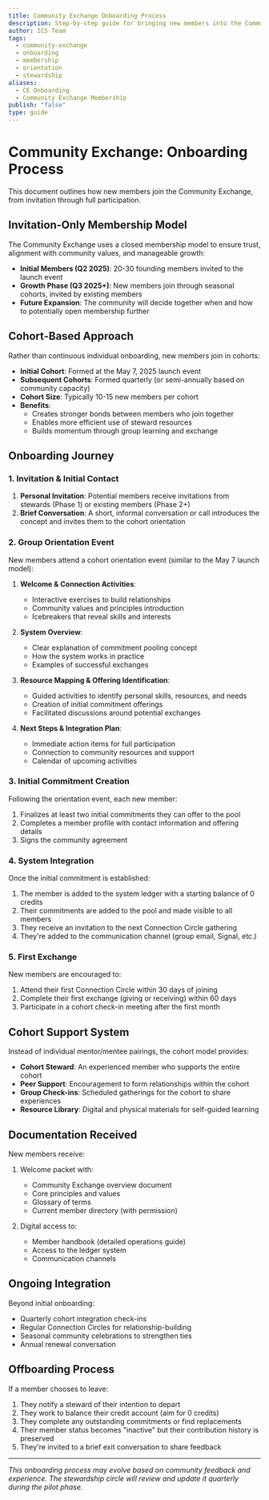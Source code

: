 ```yaml
---
title: Community Exchange Onboarding Process
description: Step-by-step guide for bringing new members into the Community Exchange through invitation-only seasonal cohorts
author: ICS Team
tags:
  - community-exchange
  - onboarding
  - membership
  - orientation
  - stewardship
aliases:
  - CE Onboarding
  - Community Exchange Membership
publish: "false"
type: guide
---
```


# Community Exchange: Onboarding Process

This document outlines how new members join the Community Exchange, from invitation through full participation.

## Invitation-Only Membership Model

The Community Exchange uses a closed membership model to ensure trust, alignment with community values, and manageable growth:

- **Initial Members (Q2 2025)**: 20-30 founding members invited to the launch event
- **Growth Phase (Q3 2025+)**: New members join through seasonal cohorts, invited by existing members
- **Future Expansion**: The community will decide together when and how to potentially open membership further

## Cohort-Based Approach

Rather than continuous individual onboarding, new members join in cohorts:

- **Initial Cohort**: Formed at the May 7, 2025 launch event
- **Subsequent Cohorts**: Formed quarterly (or semi-annually based on community capacity)
- **Cohort Size**: Typically 10-15 new members per cohort
- **Benefits**: 
  - Creates stronger bonds between members who join together
  - Enables more efficient use of steward resources
  - Builds momentum through group learning and exchange

## Onboarding Journey

### 1. Invitation & Initial Contact

1. **Personal Invitation**: Potential members receive invitations from stewards (Phase 1) or existing members (Phase 2+)
2. **Brief Conversation**: A short, informal conversation or call introduces the concept and invites them to the cohort orientation

### 2. Group Orientation Event

New members attend a cohort orientation event (similar to the May 7 launch model):

1. **Welcome & Connection Activities**:
   - Interactive exercises to build relationships
   - Community values and principles introduction
   - Icebreakers that reveal skills and interests

2. **System Overview**:
   - Clear explanation of commitment pooling concept
   - How the system works in practice
   - Examples of successful exchanges

3. **Resource Mapping & Offering Identification**:
   - Guided activities to identify personal skills, resources, and needs
   - Creation of initial commitment offerings
   - Facilitated discussions around potential exchanges

4. **Next Steps & Integration Plan**:
   - Immediate action items for full participation
   - Connection to community resources and support
   - Calendar of upcoming activities

### 3. Initial Commitment Creation

Following the orientation event, each new member:

1. Finalizes at least two initial commitments they can offer to the pool
2. Completes a member profile with contact information and offering details
3. Signs the community agreement

### 4. System Integration

Once the initial commitment is established:

1. The member is added to the system ledger with a starting balance of 0 credits
2. Their commitments are added to the pool and made visible to all members
3. They receive an invitation to the next Connection Circle gathering
4. They're added to the communication channel (group email, Signal, etc.)

### 5. First Exchange

New members are encouraged to:

1. Attend their first Connection Circle within 30 days of joining
2. Complete their first exchange (giving or receiving) within 60 days
3. Participate in a cohort check-in meeting after the first month

## Cohort Support System

Instead of individual mentor/mentee pairings, the cohort model provides:

- **Cohort Steward**: An experienced member who supports the entire cohort
- **Peer Support**: Encouragement to form relationships within the cohort
- **Group Check-ins**: Scheduled gatherings for the cohort to share experiences
- **Resource Library**: Digital and physical materials for self-guided learning

## Documentation Received

New members receive:

1. Welcome packet with:
   - Community Exchange overview document
   - Core principles and values
   - Glossary of terms
   - Current member directory (with permission)

2. Digital access to:
   - Member handbook (detailed operations guide)
   - Access to the ledger system
   - Communication channels

## Ongoing Integration

Beyond initial onboarding:

- Quarterly cohort integration check-ins
- Regular Connection Circles for relationship-building
- Seasonal community celebrations to strengthen ties
- Annual renewal conversation

## Offboarding Process

If a member chooses to leave:

1. They notify a steward of their intention to depart
2. They work to balance their credit account (aim for 0 credits)
3. They complete any outstanding commitments or find replacements
4. Their member status becomes "inactive" but their contribution history is preserved
5. They're invited to a brief exit conversation to share feedback

---

*This onboarding process may evolve based on community feedback and experience. The stewardship circle will review and update it quarterly during the pilot phase.*